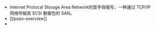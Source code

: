 - Internet Protocal Storage Area Network的首字母缩写，一种通过 TCP/IP 网络传输其 SCSI 数据包的 SAN。
- [[ipsan-overview]]
-